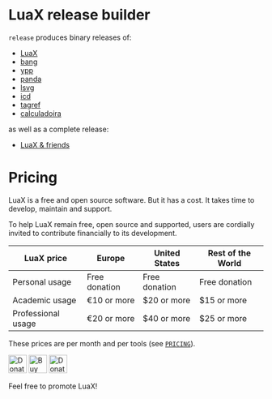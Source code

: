 # LuaX release builder

`release` produces binary releases of:

- [LuaX](https://github.com/cdsoft/luax/releases/latest)
- [bang](https://github.com/cdsoft/bang/releases/latest)
- [ypp](https://github.com/cdsoft/ypp/releases/latest)
- [panda](https://github.com/CDSoft/panda/releases/latest)
- [lsvg](https://github.com/CDSoft/lsvg/releases/latest)
- [icd](https://github.com/CDSoft/icd/releases/latest)
- [tagref](https://github.com/CDSoft/tagref/releases/latest)
- [calculadoira](https://github.com/CDSoft/calculadoira/releases/latest)

as well as a complete release:

- [LuaX & friends](https://github.com/CDSoft/luax-releases/releases/latest)

# Pricing

LuaX is a free and open source software.
But it has a cost. It takes time to develop, maintain and support.

To help LuaX remain free, open source and supported,
users are cordially invited to contribute financially to its development.

| LuaX price         | Europe        | United States | Rest of the World |
| ------------------ | ------------- | ------------- | ----------------- |
| Personal usage     | Free donation | Free donation | Free donation     |
| Academic usage     | €10 or more   | $20 or more   | $15 or more       |
| Professional usage | €20 or more   | $40 or more   | $25 or more       |

These prices are per month and per tools (see [`PRICING`](PRICING)).

<a href='https://liberapay.com/LuaX/donate' target='_blank'><img height='36' style='border:0px;height:36px;' src='https://liberapay.com/assets/widgets/donate.svg' border='0' alt='Donate using Liberapay' /></a>
<a href='https://ko-fi.com/K3K11CD108' target='_blank'><img height='36' style='border:0px;height:36px;' src='https://storage.ko-fi.com/cdn/kofi6.png?v=6' border='0' alt='Buy Me a Coffee at ko-fi.com' /></a>
<a href='https://github.com/sponsors/CDSoft' target='_blank'><img height='36' style='border:0px;height:36px;' src='https://img.shields.io/static/v1?label=Sponsor&message=%E2%9D%A4&logo=GitHub&color=%23fe8e86' border='0' alt='Donate using Github' /></a>

Feel free to promote LuaX!
